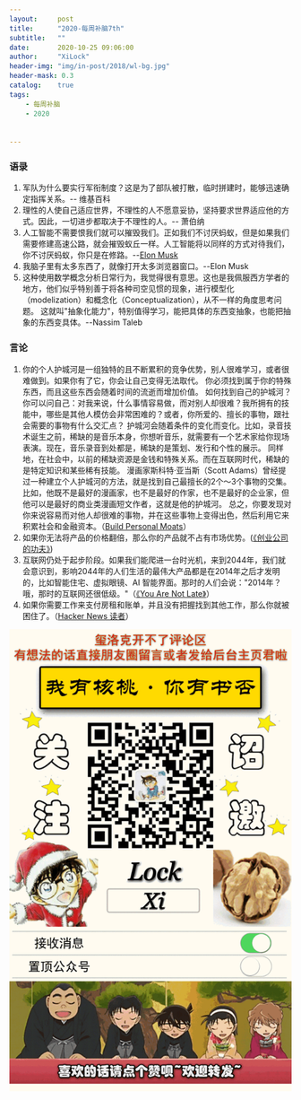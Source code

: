 ```yaml
---
layout:     post
title:      "2020-每周补脑7th"
subtitle:   ""
date:       2020-10-25 09:06:00
author:     "XiLock"
header-img: "img/in-post/2018/wl-bg.jpg"
header-mask: 0.3
catalog:    true
tags:
    - 每周补脑
    - 2020


---
```




### 语录
1. 军队为什么要实行军衔制度？这是为了部队被打散，临时拼建时，能够迅速确定指挥关系。-- 维基百科
1. 理性的人使自己适应世界，不理性的人不愿意妥协，坚持要求世界适应他的方式。因此，一切进步都取决于不理性的人。-- 萧伯纳
1. 人工智能不需要恨我们就可以摧毁我们。正如我们不讨厌蚂蚁，但是如果我们需要修建高速公路，就会摧毁蚁丘一样。人工智能将以同样的方式对待我们，你不讨厌蚂蚁，你只是在修路。--[Elon Musk](https://podcastnotes.org/sway/elon-musk-wants-to-hack-your-brain-elon-musk-on-sway-with-kara-swisher/)
1. 我脑子里有太多东西了，就像打开太多浏览器窗口。--Elon Musk
1. 这种使用数学概念分析日常行为，我觉得很有意思。这也是我佩服西方学者的地方，他们似乎特别善于将各种司空见惯的现象，进行模型化（modelization）和概念化（Conceptualization），从不一样的角度思考问题。 这就叫"抽象化能力"，特别值得学习，能把具体的东西变抽象，也能把抽象的东西变具体。--Nassim Taleb

### 言论
1. 你的个人护城河是一组独特的且不断累积的竞争优势，别人很难学习，或者很难做到。如果你有了它，你会让自己变得无法取代。  你必须找到属于你的特殊东西，而且这些东西会随着时间的流逝而增加价值。  如何找到自己的护城河？  你可以问自己：对我来说，什么事情容易做，而对别人却很难？我所拥有的技能中，哪些是其他人模仿会非常困难的？或者，你所爱的、擅长的事物，跟社会需要的事物有什么交汇点？  护城河会随着条件的变化而变化。比如，录音技术诞生之前，稀缺的是音乐本身，你想听音乐，就需要有一个艺术家给你现场表演。现在，音乐录音到处都是，稀缺的是策划、发行和个性的展示。  同样地，在社会中，以前的稀缺资源是金钱和特殊关系。而在互联网时代，稀缺的是特定知识和某些稀有技能。  漫画家斯科特·亚当斯（Scott Adams）曾经提过一种建立个人护城河的方法，就是找到自己最擅长的2个～3个事物的交集。比如，他既不是最好的漫画家，也不是最好的作家，也不是最好的企业家，但他可以是最好的商业类漫画短文作者，这就是他的护城河。  总之，你要发现对你来说容易而对他人却很难的事物，并在这些事物上变得出色，然后利用它来积累社会和金融资本。（[Build Personal Moats](https://eriktorenberg.substack.com/p/build-personal-moats)）
1. 如果你无法将产品的价格翻倍，那么你的产品就不占有市场优势。([《创业公司的功夫》](https://blog.asmartbear.com/kung-fu.html))
1. 互联网仍处于起步阶段。如果我们能爬进一台时光机，来到2044年，我们就会意识到，影响2044年的人们生活的最伟大产品都是在2014年之后才发明的，比如智能住宅、虚拟眼镜、AI 智能界面。那时的人们会说："2014年？哦，那时的互联网还很低级。"（[《You Are Not Late》](https://kk.org/thetechnium/you-are-not-late/)）
1. 如果你需要工作来支付房租和账单，并且没有把握找到其他工作，那么你就被困住了。（[Hacker News 读者](https://news.ycombinator.com/item?id=24595613)）


![](/img/wc-tail.GIF)
